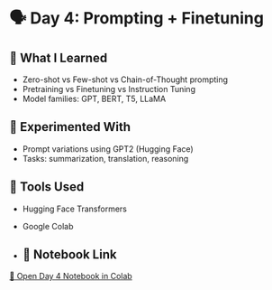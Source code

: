# 🗣️ Day 4: Prompting + Finetuning

## 🧠 What I Learned
- Zero-shot vs Few-shot vs Chain-of-Thought prompting
- Pretraining vs Finetuning vs Instruction Tuning
- Model families: GPT, BERT, T5, LLaMA

## 🔬 Experimented With
- Prompt variations using GPT2 (Hugging Face)
- Tasks: summarization, translation, reasoning

## 🔧 Tools Used
- Hugging Face Transformers
- Google Colab

- ## 🔗 Notebook Link
[🔗 Open Day 4 Notebook in Colab](https://colab.research.google.com/drive/1Np3l4-sU-QfUEiSaL5d-Q1L1eMjRauUU)
